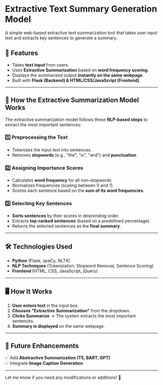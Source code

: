 
# **Extractive Text Summary Generation Model**
A simple web-based extractive text summarization tool that takes user input text and extracts key sentences to generate a summary.

## **🚀 Features**
- Takes **text input** from users.
- Uses **Extractive Summarization** based on **word frequency scoring**.
- Displays the summarized output **instantly on the same webpage**.
- Built with **Flask (Backend) & HTML/CSS/JavaScript (Frontend)**.

---

## 📜 How the Extractive Summarization Model Works
The extractive summarization model follows these **NLP-based steps** to extract the most important sentences:

### **1️⃣ Preprocessing the Text**
- Tokenizes the input text into sentences.
- Removes **stopwords** (e.g., "the", "is", "and") and **punctuation**.

### **2️⃣ Assigning Importance Scores**
- Calculates **word frequency** for all non-stopwords.
- Normalizes frequencies (scaling between 0 and 1).
- Scores each sentence based on the **sum of its word frequencies**.

### **3️⃣ Selecting Key Sentences**
- **Sorts sentences** by their scores in descending order.
- Extracts **top-ranked sentences** (based on a predefined percentage).
- Returns the selected sentences as the **final summary**.
  
---

## **🛠️ Technologies Used**
- **Python** (Flask, spaCy, NLTK)
- **NLP Techniques** (Tokenization, Stopword Removal, Sentence Scoring)
- **Frontend** (HTML, CSS, JavaScript, jQuery)

---

## **🖥️ How It Works**
1. **User enters text** in the input box.
2. **Chooses "Extractive Summarization"** from the dropdown.
3. **Clicks Summarize** → The system extracts the most important sentences.
4. **Summary is displayed** on the same webpage.

---

## **🔹 Future Enhancements**
✅ Add **Abstractive Summarization (T5, BART, GPT)**  
✅ Integrate **Image Caption Generation** 

---

Let me know if you need any modifications or additions! 🚀
